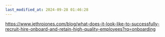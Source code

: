 ```yaml
---
last_modified_at: 2024-09-28 01:46:28
---
```


https://www.jethrojones.com/blog/what-does-it-look-like-to-successfully-recruit-hire-onboard-and-retain-high-quality-employees?rq=onboarding